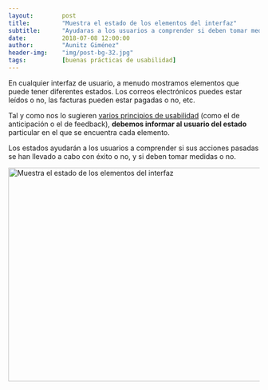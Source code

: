 ```yaml
---
layout:        post
title:         "Muestra el estado de los elementos del interfaz"
subtitle:      "Ayudaras a los usuarios a comprender si deben tomar medidas o no"
date:          2018-07-08 12:00:00
author:        "Aunitz Giménez"
header-img:    "img/post-bg-32.jpg"
tags:          [buenas prácticas de usabilidad]
---
```


<p>En cualquier interfaz de usuario, a menudo mostramos elementos que puede tener diferentes estados. Los correos electrónicos puedes estar leídos o no, las facturas pueden estar pagadas o no, etc.</p>

<p>Tal y como nos lo sugieren <a href="{{ site.baseurl }}{% post_url 2017-01-18-principios-usabilidad %}">varios principios de usabilidad</a> (como el de anticipación o el de feedback), <strong>debemos informar al usuario del estado</strong> particular en el que se encuentra cada elemento.</p>

<p>Los estados ayudarán a los usuarios a comprender si sus acciones pasadas se han llevado a cabo con éxito o no, y si deben tomar medidas o no.</p>

<p><img src="{{ site.baseurl }}/img/tip-12-muestra-el-estado.png" loading="lazy" alt="Muestra el estado de los elementos del interfaz" width="722" height="428"></p>